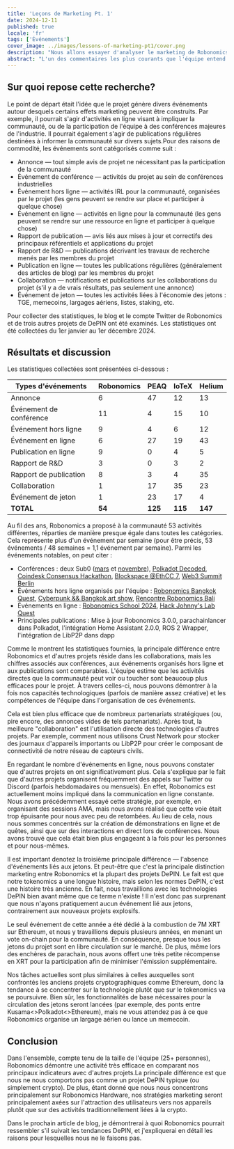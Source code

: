 ```yaml
---
title: 'Leçons de Marketing Pt. 1'
date: 2024-12-11
published: true
locale: 'fr'
tags: ['Événements']
cover_image: ../images/lessons-of-marketing-pt1/cover.png
description: "Nous allons essayer d'analyser le marketing de Robonomics en 2024, évaluer l'activité annuelle du projet et la comparer à des projets similaires. Vous verrez à quel point l'équipe a été active au cours de l'année et quels principes Robonomics suit en matière de marketing."
abstract: "L'un des commentaires les plus courants que l'équipe entend depuis un certain temps est le conseil de faire plus de marketing. En général, ces suggestions ne sont pas suivies de mesures marketing bien réfléchies, mais le message est clair. Si vous investissez davantage dans les activités publicitaires, tout sera merveilleux et votre jeton ira sur la lune. Dans ce billet de blog, je vais essayer d'analyser cette situation, d'évaluer l'activité annuelle de Robonomics et de la comparer à des projets similaires. En fin de compte, vous verrez à quel point l'équipe a été active au cours de l'année et quels principes nous suivons en matière de marketing. Ivan Berman [Fingerling42]" 
---
```


## Sur quoi repose cette recherche?

Le point de départ était l'idée que le projet génère divers événements autour desquels certains effets marketing peuvent être construits. Par exemple, il pourrait s'agir d'activités en ligne visant à impliquer la communauté, ou de la participation de l'équipe à des conférences majeures de l'industrie. Il pourrait également s'agir de publications régulières destinées à informer la communauté sur divers sujets.Pour des raisons de commodité, les événements sont catégorisés comme suit :

- Annonce — tout simple avis de projet ne nécessitant pas la participation de la communauté
- Événement de conférence — activités du projet au sein de conférences industrielles
- Événement hors ligne — activités IRL pour la communauté, organisées par le projet (les gens peuvent se rendre sur place et participer à quelque chose)
- Événement en ligne — activités en ligne pour la communauté (les gens peuvent se rendre sur une ressource en ligne et participer à quelque chose)
- Rapport de publication — avis liés aux mises à jour et correctifs des principaux référentiels et applications du projet
- Rapport de R&D — publications décrivant les travaux de recherche menés par les membres du projet
- Publication en ligne — toutes les publications régulières (généralement des articles de blog) par les membres du projet
- Collaboration — notifications et publications sur les collaborations du projet (s'il y a de vrais résultats, pas seulement une annonce)
- Événement de jeton — toutes les activités liées à l'économie des jetons : TGE, memecoins, largages aériens, listes, staking, etc.

Pour collecter des statistiques, le blog et le compte Twitter de Robonomics et de trois autres projets de DePIN ont été examinés. Les statistiques ont été collectées du 1er janvier au 1er décembre 2024.

## Résultats et discussion

Les statistiques collectées sont présentées ci-dessous :

<div class="big-table">

| **Types d'événements**   | **Robonomics** | **PEAQ** | **IoTeX** | **Helium** |
|-------------------|----------------|----------|-----------|------------|
| Annonce          | 6              | 47       | 12        | 13         |
| Événement de conférence | 11             | 4        | 15        | 10         |
| Événement hors ligne    | 9              | 4        | 6         | 12         |
| Événement en ligne      | 6              | 27       | 19        | 43         |
| Publication en ligne     | 9              | 0        | 4         | 5          |
| Rapport de R&D          | 3              | 0        | 3         | 2          |
| Rapport de publication  | 8              | 3        | 4         | 35         |
| Collaboration           | 1              | 17       | 35        | 23         |
| Événement de jeton      | 1              | 23       | 17        | 4          |
| **TOTAL**               | **54**         | **125**  | **115**   | **147**    |

</div>

Au fil des ans, Robonomics a proposé à la communauté 53 activités différentes, réparties de manière presque égale dans toutes les catégories. Cela représente plus d'un événement par semaine (pour être précis, 53 événements / 48 semaines = 1,1 événement par semaine). Parmi les événements notables, on peut citer :

- Conférences : deux Sub0 ([mars](https://x.com/AIRA_Robonomics/status/1778039290590543945) et [novembre](https://x.com/AIRA_Robonomics/status/1851383351208284528)), [Polkadot Decoded](https://robonomics.network/blog/beer-bar-decoded2024/), [Coindesk Consensus Hackathon](https://robonomics.network/blog/robonomics-at-consensus-2024/), [Blockspace @EthCC 7](https://x.com/AIRA_Robonomics/status/1810274900478689311), [Web3 Summit Berlin](https://x.com/AIRA_Robonomics/status/1825637877562147198)
- Événements hors ligne organisés par l'équipe : [Robonomics Bangkok Quest](https://robonomics.network/blog/robo-season-pass-2025-welcome-to-the-paper-st-club/), [Cyberpunk && Bangkok art show](https://x.com/AIRA_Robonomics/status/1854244622949830930), [Rencontre Robonomics Bali](https://x.com/AIRA_Robonomics/status/1771734812857974962)
- Événements en ligne : [Robonomics School 2024](https://x.com/AIRA_Robonomics/status/1788860085701103701), [Hack Johnny's Lab Quest](https://robonomics.network/blog/robonomics-school-2024-hack-johnny-lab/)
- Principales publications : Mise à jour Robonomics 3.0.0, parachainlancer dans Polkadot, l'intégration Home Assistant 2.0.0, ROS 2 Wrapper, l'intégration de LibP2P dans dapp

Comme le montrent les statistiques fournies, la principale différence entre Robonomics et d'autres projets réside dans les collaborations, mais les chiffres associés aux conférences, aux événements organisés hors ligne et aux publications sont comparables. L'équipe estime que les activités directes que la communauté peut voir ou toucher sont beaucoup plus efficaces pour le projet. À travers celles-ci, nous pouvons démontrer à la fois nos capacités technologiques (parfois de manière assez créative) et les compétences de l'équipe dans l'organisation de ces événements.

Cela est bien plus efficace que de nombreux partenariats stratégiques (ou, pire encore, des annonces vides de tels partenariats). Après tout, la meilleure "collaboration" est l'utilisation directe des technologies d'autres projets. Par exemple, comment nous utilisons Crust Network pour stocker des journaux d'appareils importants ou LibP2P pour créer le composant de connectivité de notre réseau de capteurs civils.

En regardant le nombre d'événements en ligne, nous pouvons constater que d'autres projets en ont significativement plus. Cela s'explique par le fait que d'autres projets organisent fréquemment des appels sur Twitter ou Discord (parfois hebdomadaires ou mensuels). En effet, Robonomics est actuellement moins impliqué dans la communication en ligne constante. Nous avons précédemment essayé cette stratégie, par exemple, en organisant des sessions AMA, mais nous avons réalisé que cette voie était trop épuisante pour nous avec peu de retombées. Au lieu de cela, nous nous sommes concentrés sur la création de démonstrations en ligne et de quêtes, ainsi que sur des interactions en direct lors de conférences. Nous avons trouvé que cela était bien plus engageant à la fois pour les personnes et pour nous-mêmes.

Il est important denotez la troisième principale différence — l'absence d'événements liés aux jetons. Et peut-être que c'est la principale distinction marketing entre Robonomics et la plupart des projets DePIN. Le fait est que notre tokenomics a une longue histoire, mais selon les normes DePIN, c'est une histoire très ancienne. En fait, nous travaillions avec les technologies DePIN bien avant même que ce terme n'existe ! Il n'est donc pas surprenant que nous n'ayons pratiquement aucun événement lié aux jetons, contrairement aux nouveaux projets explosifs.

Le seul événement de cette année a été dédié à la combustion de 7M XRT sur Ethereum, et nous y travaillions depuis plusieurs années, en menant un vote on-chain pour la communauté. En conséquence, presque tous les jetons du projet sont en libre circulation sur le marché. De plus, même lors des enchères de parachain, nous avons offert une très petite récompense en XRT pour la participation afin de minimiser l'émission supplémentaire.

Nos tâches actuelles sont plus similaires à celles auxquelles sont confrontés les anciens projets cryptographiques comme Ethereum, donc la tendance à se concentrer sur la technologie plutôt que sur le tokenomics va se poursuivre. Bien sûr, les fonctionnalités de base nécessaires pour la circulation des jetons seront lancées (par exemple, des ponts entre Kusama<>Polkadot<>Ethereum), mais ne vous attendez pas à ce que Robonomics organise un largage aérien ou lance un memecoin.

## Conclusion

Dans l'ensemble, compte tenu de la taille de l'équipe (25+ personnes), Robonomics démontre une activité très efficace en comparant nos principaux indicateurs avec d'autres projets.La principale différence est que nous ne nous comportons pas comme un projet DePIN typique (ou simplement crypto). De plus, étant donné que nous nous concentrons principalement sur Robonomics Hardware, nos stratégies marketing seront principalement axées sur l'attraction des utilisateurs vers nos appareils plutôt que sur des activités traditionnellement liées à la crypto.

Dans le prochain article de blog, je démontrerai à quoi Robonomics pourrait ressembler s'il suivait les tendances DePIN, et j'expliquerai en détail les raisons pour lesquelles nous ne le faisons pas.